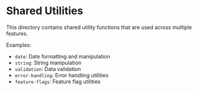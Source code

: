 # Shared Utilities

This directory contains shared utility functions that are used across multiple features.

Examples:
- `date`: Date formatting and manipulation
- `string`: String manipulation
- `validation`: Data validation
- `error-handling`: Error handling utilities
- `feature-flags`: Feature flag utilities
